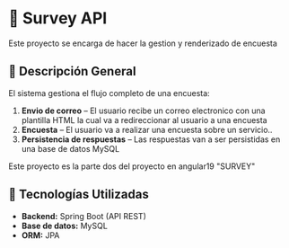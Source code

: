 # 🧠 Survey API

Este proyecto se encarga de hacer la gestion y renderizado de encuesta

## 🚀 Descripción General

El sistema gestiona el flujo completo de una encuesta:

1. **Envio de correo** – El usuario recibe un correo electronico con una plantilla HTML la cual va a redireccionar al usuario a una encuesta  
2. **Encuesta** – El usuario va a realizar una encuesta sobre un servicio..  
3. **Persistencia de respuestas** – Las respuestas van a ser persistidas en una base de datos MySQL
   
Este proyecto es la parte dos del proyecto en angular19 "SURVEY"

## 🧩 Tecnologías Utilizadas

- **Backend:** Spring Boot (API REST)  
- **Base de datos:** MySQL
- **ORM:** JPA



